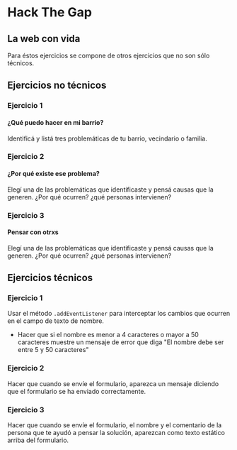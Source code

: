 
# Hack The Gap

## La web con vida

Para éstos ejercicios se compone de otros ejercicios que no son sólo técnicos.


## Ejercicios no técnicos

### Ejercicio 1

#### ¿Qué puedo hacer en mi barrio?

Identificá y listá tres problemáticas de tu barrio, vecindario o familia.

### Ejercicio 2

#### ¿Por qué existe ese problema?

Elegí una de las problemáticas que identificaste y pensá causas que la generen. ¿Por qué ocurren? ¿qué personas intervienen?

### Ejercicio 3

#### Pensar con otrxs

Elegí una de las problemáticas que identificaste y pensá causas que la generen. ¿Por qué ocurren? ¿qué personas intervienen?

## Ejercicios técnicos

### Ejercicio 1

Usar el método `.addEventListener` para interceptar los cambios que ocurren en el campo de texto de nombre.
- Hacer que si el nombre es menor a 4 caracteres o mayor a 50 caracteres muestre un mensaje de error que diga "El nombre debe ser entre 5 y 50 caracteres"

### Ejercicio 2

Hacer que cuando se envíe el formulario, aparezca un mensaje diciendo que el formulario se ha enviado correctamente.

### Ejercicio 3

Hacer que cuando se envíe el formulario, el nombre y el comentario de la persona que te ayudó a pensar la solución, aparezcan como texto estático arriba del formulario.
